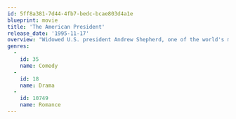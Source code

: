 ```yaml
---
id: 5ff8a381-7d44-4fb7-bedc-bcae803d4a1e
blueprint: movie
title: 'The American President'
release_date: '1995-11-17'
overview: "Widowed U.S. president Andrew Shepherd, one of the world's most powerful men, can have anything he wants -- and what he covets most is Sydney Ellen Wade, a Washington lobbyist. But Shepherd's attempts at courting her spark wild rumors and decimate his approval ratings."
genres:
  -
    id: 35
    name: Comedy
  -
    id: 18
    name: Drama
  -
    id: 10749
    name: Romance
---
```

